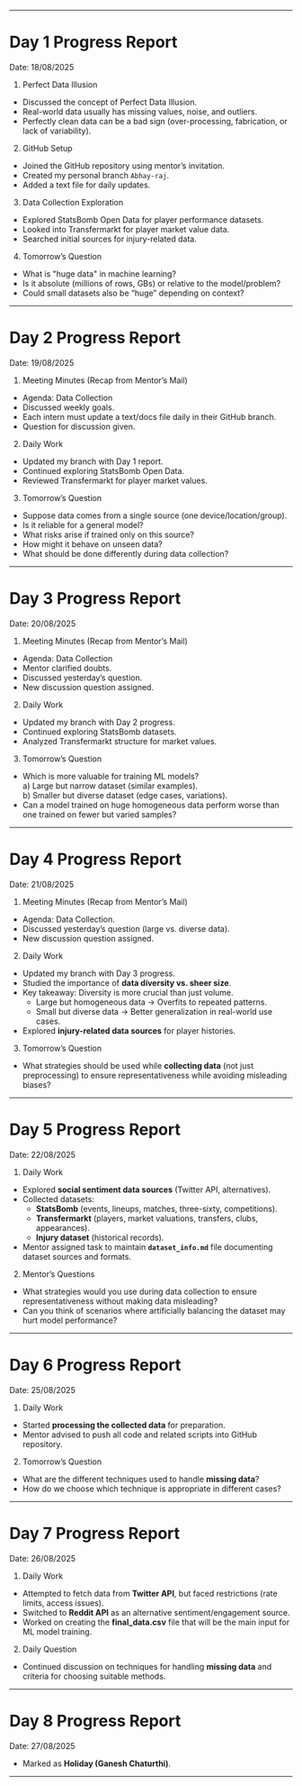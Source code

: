 -------------------------------------------

# Day 1 Progress Report
Date: 18/08/2025

1. Perfect Data Illusion
- Discussed the concept of Perfect Data Illusion.
- Real-world data usually has missing values, noise, and outliers.
- Perfectly clean data can be a bad sign (over-processing, fabrication, or lack of variability).

2. GitHub Setup
- Joined the GitHub repository using mentor’s invitation.
- Created my personal branch `Abhay-raj`.
- Added a text file for daily updates.

3. Data Collection Exploration
- Explored StatsBomb Open Data for player performance datasets.
- Looked into Transfermarkt for player market value data.
- Searched initial sources for injury-related data.

4. Tomorrow’s Question
- What is "huge data" in machine learning?
- Is it absolute (millions of rows, GBs) or relative to the model/problem?
- Could small datasets also be “huge” depending on context?

--------------------------------------------------

# Day 2 Progress Report
Date: 19/08/2025

1. Meeting Minutes (Recap from Mentor’s Mail)
- Agenda: Data Collection
- Discussed weekly goals.
- Each intern must update a text/docs file daily in their GitHub branch.
- Question for discussion given.

2. Daily Work
- Updated my branch with Day 1 report.
- Continued exploring StatsBomb Open Data.
- Reviewed Transfermarkt for player market values.

3. Tomorrow’s Question
- Suppose data comes from a single source (one device/location/group).  
- Is it reliable for a general model?  
- What risks arise if trained only on this source?  
- How might it behave on unseen data?  
- What should be done differently during data collection?  

--------------------------------------------------

# Day 3 Progress Report
Date: 20/08/2025

1. Meeting Minutes (Recap from Mentor’s Mail)
- Agenda: Data Collection
- Mentor clarified doubts.
- Discussed yesterday’s question.
- New discussion question assigned.

2. Daily Work
- Updated my branch with Day 2 progress.
- Continued exploring StatsBomb datasets.
- Analyzed Transfermarkt structure for market values.

3. Tomorrow’s Question
- Which is more valuable for training ML models?  
  a) Large but narrow dataset (similar examples).  
  b) Smaller but diverse dataset (edge cases, variations).  
- Can a model trained on huge homogeneous data perform worse than one trained on fewer but varied samples?

--------------------------------------------------

# Day 4 Progress Report
Date: 21/08/2025

1. Meeting Minutes (Recap from Mentor’s Mail)
- Agenda: Data Collection.
- Discussed yesterday’s question (large vs. diverse data).
- New discussion question assigned.

2. Daily Work
- Updated my branch with Day 3 progress.
- Studied the importance of **data diversity vs. sheer size**.
- Key takeaway: Diversity is more crucial than just volume.
  - Large but homogeneous data → Overfits to repeated patterns.
  - Small but diverse data → Better generalization in real-world use cases.
- Explored **injury-related data sources** for player histories.

3. Tomorrow’s Question
- What strategies should be used while **collecting data** (not just preprocessing) to ensure representativeness while avoiding misleading biases?

--------------------------------------------------

# Day 5 Progress Report
Date: 22/08/2025

1. Daily Work
- Explored **social sentiment data sources** (Twitter API, alternatives).
- Collected datasets:
  - **StatsBomb** (events, lineups, matches, three-sixty, competitions).
  - **Transfermarkt** (players, market valuations, transfers, clubs, appearances).
  - **Injury dataset** (historical records).
- Mentor assigned task to maintain **`dataset_info.md`** file documenting dataset sources and formats.

2. Mentor’s Questions
- What strategies would you use during data collection to ensure representativeness without making data misleading?
- Can you think of scenarios where artificially balancing the dataset may hurt model performance?

--------------------------------------------------

# Day 6 Progress Report
Date: 25/08/2025

1. Daily Work
- Started **processing the collected data** for preparation.
- Mentor advised to push all code and related scripts into GitHub repository.

2. Tomorrow’s Question
- What are the different techniques used to handle **missing data**?
- How do we choose which technique is appropriate in different cases?

--------------------------------------------------

# Day 7 Progress Report
Date: 26/08/2025

1. Daily Work
- Attempted to fetch data from **Twitter API**, but faced restrictions (rate limits, access issues).
- Switched to **Reddit API** as an alternative sentiment/engagement source.
- Worked on creating the **final_data.csv** file that will be the main input for ML model training.

2. Daily Question
- Continued discussion on techniques for handling **missing data** and criteria for choosing suitable methods.

--------------------------------------------------

# Day 8 Progress Report
Date: 27/08/2025

- Marked as **Holiday (Ganesh Chaturthi)**.

--------------------------------------------------
